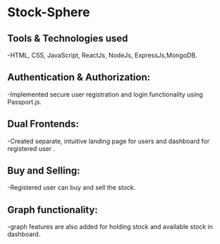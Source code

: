 # Stock-Sphere

## Tools & Technologies used
-HTML, CSS, JavaScript, ReactJs, NodeJs, ExpressJs,MongoDB.

## Authentication & Authorization:
-Implemented secure user registration and login functionality using Passport.js.

## Dual Frontends:
-Created separate, intuitive landing page for users and dashboard for registered user .

## Buy and Selling: 
-Registered user can buy and sell the stock.

## Graph functionality:
-graph features are also added for holding stock and available stock in dashboard.
